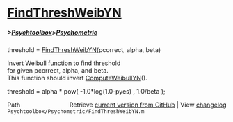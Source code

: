 # [FindThreshWeibYN](FindThreshWeibYN)
##### >[Psychtoolbox](Psychtoolbox)>[Psychometric](Psychometric)

threshold = [FindThreshWeibYN](FindThreshWeibYN)(pcorrect, alpha, beta)  
  
 Invert Weibull function to find threshold  
 for given pcorrect, alpha, and beta.  
 This function should invert [ComputeWeibullYN](ComputeWeibullYN)().  
  
 threshold = alpha \* pow( -1.0\*log(1.0-pyes) , 1.0/beta );  




<div class="code_header" style="text-align:right;">
  <span style="float:left;">Path&nbsp;&nbsp;</span> <span class="counter">Retrieve <a href=
  "https://raw.github.com/Psychtoolbox-3/Psychtoolbox-3/beta/Psychtoolbox/Psychometric/FindThreshWeibYN.m">current version from GitHub</a> | View <a href=
  "https://github.com/Psychtoolbox-3/Psychtoolbox-3/commits/beta/Psychtoolbox/Psychometric/FindThreshWeibYN.m">changelog</a></span>
</div>
<div class="code">
  <code>Psychtoolbox/Psychometric/FindThreshWeibYN.m</code>
</div>

